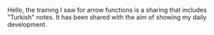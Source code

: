 Hello, the training I saw for arrow functions is a sharing that includes "Turkish" notes. It has been shared with the aim of showing my daily development.

